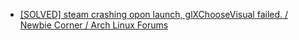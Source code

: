 - [[SOLVED] steam crashing opon launch, glXChooseVisual failed. / Newbie Corner / Arch Linux Forums](https://bbs.archlinux.org/viewtopic.php?id=302629)
